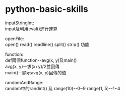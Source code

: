 # python-basic-skills
inputStringInt:  
input及利用eval()進行運算  
  
openFile:  
open() read() readline() split() strip() 功能  
  
function:  
def兩個function--avg(x, y)及main()  
avg(x, y)--求(x+y)/2並回傳  
main()--顯示avg(x, y)回傳的值  
  
randomAndRange:  
random中的randint() 及 range(10)--0~9 range(1, 5)--1~4  
  
